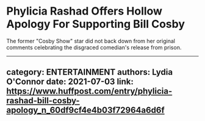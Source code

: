 # Phylicia Rashad Offers Hollow Apology For Supporting Bill Cosby

The former "Cosby Show" star did not back down from her original comments celebrating the disgraced comedian's release from prison.

---
category: ENTERTAINMENT
authors: Lydia O'Connor
date: 2021-07-03
link: https://www.huffpost.com/entry/phylicia-rashad-bill-cosby-apology_n_60df9cf4e4b03f72964a6d6f
---
